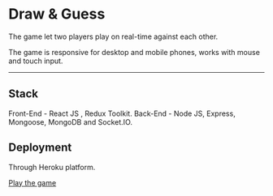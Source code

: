 # Draw & Guess

The game let two players play on real-time against each other.

The game is responsive for desktop and mobile phones, works with mouse and touch input.

---

## Stack
 
Front-End - React JS , Redux Toolkit.
Back-End - Node JS, Express, Mongoose, MongoDB and Socket.IO.

## Deployment 
Through Heroku platform.
 
[Play the game](https://draw-riddle.herokuapp.com/)